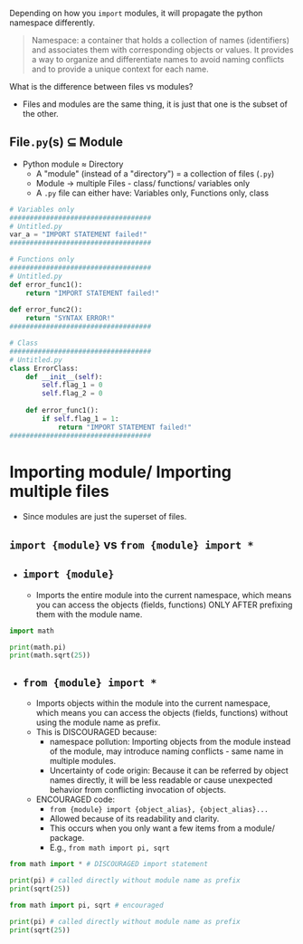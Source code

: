 Depending on how you `import` modules, it will propagate the python namespace differently.
> Namespace: a container that holds a collection of names (identifiers) and associates them with corresponding objects or values. It provides a way to organize and differentiate names to avoid naming conflicts and to provide a unique context for each name.

What is the difference between files vs modules?
- Files and modules are the same thing, it is just that one is the subset of the other.
## File`.py`(s) $\subseteq$ Module
- Python module $\approx$ Directory
	-  A "module" (instead of a "directory") = a collection of files (`.py`) 
	- Module -> multiple Files - class/ functions/ variables only 
	- A `.py` file can either have: Variables only, Functions only, class
```python
# Variables only
###################################
# Untitled.py
var_a = "IMPORT STATEMENT failed!"
###################################

# Functions only
###################################
# Untitled.py
def error_func1():
	return "IMPORT STATEMENT failed!"
	
def error_func2():
	return "SYNTAX ERROR!"
###################################

# Class 
###################################
# Untitled.py
class ErrorClass:
	def __init__(self):
		self.flag_1 = 0
		self.flag_2 = 0
		
	def error_func1():
		if self.flag_1 = 1:
			return "IMPORT STATEMENT failed!"
###################################
```

# Importing module/ Importing multiple files
- Since modules are just the superset of files.
## `import {module}` vs `from {module} import *`
- ## `import {module}`
	- Imports the entire module into the current namespace, which means you can access the objects (fields, functions) ONLY AFTER prefixing them with the module name.
```python
import math

print(math.pi)
print(math.sqrt(25))
```

- ## `from {module} import *`
	- Imports objects within the module into the current namespace, which means you can access the objects (fields, functions) without using the module name as prefix.
	- This is DISCOURAGED because:
		- namespace pollution: Importing objects from the module instead of the module, may introduce naming conflicts - same name in multiple modules.
		- Uncertainty of code origin: Because it can be referred by object names directly, it will be less readable or cause unexpected behavior from conflicting invocation of objects.
	- ENCOURAGED code: 
		- `from {module} import {object_alias}, {object_alias}...`
		- Allowed because of its readability and clarity.
		- This occurs when you only want a few items from a module/ package.
		- E.g., `from math import pi, sqrt`
```python
from math import * # DISCOURAGED import statement

print(pi) # called directly without module name as prefix
print(sqrt(25))
```
```python
from math import pi, sqrt # encouraged 

print(pi) # called directly without module name as prefix
print(sqrt(25))
```

